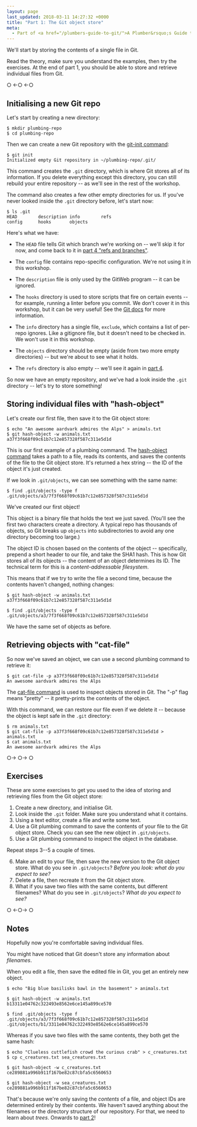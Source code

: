```yaml
---
layout: page
last_updated: 2018-03-11 14:27:32 +0000
title: "Part 1: The Git object store"
meta:
  - Part of <a href="/plumbers-guide-to-git/">A Plumber&rsquo;s Guide to Git</a>
---
```


We'll start by storing the contents of a single file in Git.

Read the theory, make sure you understand the examples, then try the exercises.
At the end of part 1, you should be able to store and retrieve individual files from Git.

<div class="post__separator" aria-hidden="true">&#9675; &#8592;&#9675; &#8592;&#9675;</div>

## Initialising a new Git repo

Let's start by creating a new directory:

```console
$ mkdir plumbing-repo
$ cd plumbing-repo
```

Then we can create a new Git repository with the [git-init command][init]:

```console
$ git init
Initialized empty Git repository in ~/plumbing-repo/.git/
```

This command creates the `.git` directory, which is where Git stores all of its information.
If you delete everything except this directory, you can still rebuild your entire repository -- as we'll see in the rest of the workshop.

The command also creates a few other empty directories for us.
If you've never looked inside the `.git` directory before, let's start now:

```console
$ ls .git
HEAD        description info        refs
config      hooks       objects
```

Here's what we have:

-   The `HEAD` file tells Git which branch we're working on -- we'll skip it for now, and come back to it in [part 4 "refs and branches"][part4].

-   The `config` file contains repo-specific configuration.
    We're not using it in this workshop.

-   The `description` file is only used by the GitWeb program -- it can be ignored.

-   The `hooks` directory is used to store scripts that fire on certain events -- for example, running a linter before you commit.
    We don't cover it in this workshop, but it can be very useful!
    See the [Git docs][hooks] for more information.

-   The `info` directory has a single file, `exclude`, which contains a list of per-repo ignores.
    Like a gitignore file, but it doesn't need to be checked in.
    We won't use it in this workshop.

-   The `objects` directory should be empty (aside from two more empty directories) -- but we're about to see what it holds.

-   The `refs` directory is also empty -- we'll see it again in [part 4][part4].

So now we have an empty repository, and we've had a look inside the `.git` directory -- let's try to store something!

[init]: https://git-scm.com/docs/git-init
[part4]: /plumbers-guide-to-git/4-refs-and-branches/
[hooks]: https://git-scm.com/book/en/v2/Customizing-Git-Git-Hooks

## Storing individual files with "hash-object"

Let's create our first file, then save it to the Git object store:

```console
$ echo "An awesome aardvark admires the Alps" > animals.txt
$ git hash-object -w animals.txt
a37f3f668f09c61b7c12e857328f587c311e5d1d
```

This is our first example of a plumbing command.
The [hash-object command][hashobj] takes a path to a file, reads its contents, and saves the contents of the file to the Git object store.
It's returned a hex string -- the ID of the object it's just created.

If we look in `.git/objects`, we can see something with the same name:

```console
$ find .git/objects -type f
.git/objects/a3/7f3f668f09c61b7c12e857328f587c311e5d1d
```

We've created our first object!

This object is a binary file that holds the text we just saved.
(You'll see the first two characters create a directory.
A typical repo has thousands of objects, so Git breaks up `objects` into subdirectories to avoid any one directory becoming too large.)

The object ID is chosen based on the contents of the object -- specifically, prepend a short header to our file, and take the SHA1 hash.
This is how Git stores all of its objects -- the content of an object determines its ID.
The technical term for this is a *content-addressable filesystem*.

This means that if we try to write the file a second time, because the contents haven't changed, nothing changes:

```console
$ git hash-object -w animals.txt
a37f3f668f09c61b7c12e857328f587c311e5d1d

$ find .git/objects -type f
.git/objects/a3/7f3f668f09c61b7c12e857328f587c311e5d1d
```

We have the same set of objects as before.

[hashobj]: https://git-scm.com/docs/git-hash-object

## Retrieving objects with "cat-file"

So now we've saved an object, we can use a second plumbing command to retrieve it:

```console
$ git cat-file -p a37f3f668f09c61b7c12e857328f587c311e5d1d
An awesome aardvark admires the Alps
```

The [cat-file command][catfile] is used to inspect objects stored in Git.
The "-p" flag means "pretty" -- it pretty-prints the contents of the object.

With this command, we can restore our file even if we delete it -- because the object is kept safe in the `.git` directory:

```console
$ rm animals.txt
$ git cat-file -p a37f3f668f09c61b7c12e857328f587c311e5d1d > animals.txt
$ cat animals.txt
An awesome aardvark admires the Alps
```

[catfile]: https://git-scm.com/docs/git-cat-file

<div class="post__separator" aria-hidden="true">&#9675;&#8594; &#9675;&#8594; &#9675;</div>

## Exercises

These are some exercises to get you used to the idea of storing and retrieving files from the Git object store:

1.  Create a new directory, and initialise Git.
2.  Look inside the `.git` folder.
    Make sure you understand what it contains.
3.  Using a text editor, create a file and write some text.
4.  Use a Git plumbing command to save the contents of your file to the Git object store.
    Check you can see the new object in `.git/objects`.
5.  Use a Git plumbing command to inspect the object in the database.

Repeat steps 3--5 a couple of times.

<ol start="6">
  <li>
    Make an edit to your file, then save the new version to the Git object store.
    What do you see in <code>.git/objects</code>?
    <em>Before you look: what do you expect to see?</em>
  </li>
  <li>
    Delete a file, then recreate it from the Git object store.
  </li>
  <li>
    What if you save two files with the same contents, but different filenames?
    What do you see in <code>.git/objects</code>?
    <em>What do you expect to see?</em>
  </li>
</ol>

<div class="post__separator" aria-hidden="true">&#9675; &#8592;&#9675;&#8594; &#9675;</div>

## Notes

Hopefully now you're comfortable saving individual files.

You might have noticed that Git doesn't store any information about *filenames*.

When you edit a file, then save the edited file in Git, you get an entirely new object.

```console
$ echo "Big blue basilisks bawl in the basement" > animals.txt

$ git hash-object -w animals.txt
b13311e04762c322493e8562e6ce145a899ce570

$ find .git/objects -type f
.git/objects/a3/7f3f668f09c61b7c12e857328f587c311e5d1d
.git/objects/b1/3311e04762c322493e8562e6ce145a899ce570
```

Whereas if you save two files with the same contents, they both get the same hash:

```console
$ echo "Clueless cuttlefish crowd the curious crab" > c_creatures.txt
$ cp c_creatures.txt sea_creatures.txt

$ git hash-object -w c_creatures.txt
ce289881a996b911f167be82c87cbfa5c6560653

$ git hash-object -w sea_creatures.txt
ce289881a996b911f167be82c87cbfa5c6560653
```

That's because we're only saving the *contents* of a file, and object IDs are determined entirely by their contents.
We haven't saved anything about the filenames or the directory structure of our repository.
For that, we need to learn about *trees*.
Onwards to [part 2][part2]!

[part2]: /plumbers-guide-to-git/2-blobs-and-trees/

